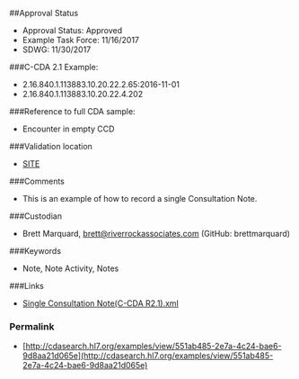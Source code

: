 ##Approval Status

* Approval Status: Approved
* Example Task Force: 11/16/2017
* SDWG: 11/30/2017

###C-CDA 2.1 Example:

* 2.16.840.1.113883.10.20.22.2.65:2016-11-01
* 2.16.840.1.113883.10.20.22.4.202

###Reference to full CDA sample:

* Encounter in empty CCD


###Validation location

* [SITE](https://sitenv.org/c-cda-validator)


###Comments

* This is an example of how to record a single Consultation Note.

###Custodian

* Brett Marquard, brett@riverrockassociates.com (GitHub: brettmarquard)

###Keywords

* Note, Note Activity, Notes


###Links

* [Single Consultation Note(C-CDA R2.1).xml](https://github.com/HL7/C-CDA-Examples/tree/master/Notes/Single%20Consultation%20Note/Single%20Consultation%20Note%28C-CDA%20R2.1%29.xml)


### Permalink 

* [http://cdasearch.hl7.org/examples/view/551ab485-2e7a-4c24-bae6-9d8aa21d065e](http://cdasearch.hl7.org/examples/view/551ab485-2e7a-4c24-bae6-9d8aa21d065e)